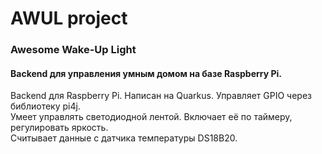 # AWUL project
### Awesome Wake-Up Light
#### Backend для управления умным домом на базе Raspberry Pi. 
Backend для Raspberry Pi. Написан на Quarkus. Управляет GPIO через библиотеку pi4j. <br>
Умеет управлять светодиодной лентой. Включает её по таймеру, регулировать яркость. <br>
Считывает данные с датчика температуры DS18B20.
